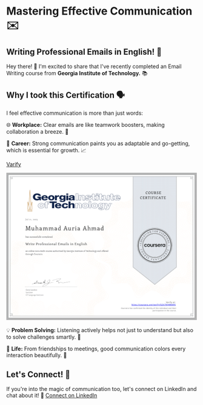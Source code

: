 # Mastering Effective Communication ✉️

## Writing Professional Emails in English! 🚀

Hey there! 👋 I'm excited to share that I've recently completed an Email Writing course from **Georgia Institute of Technology.** 📚

## Why I took this Certification 🗣️
I feel effective communication is more than just words:

🌐 **Workplace:** Clear emails are like teamwork boosters, making collaboration a breeze. 🤝

🌱 **Career:** Strong communication paints you as adaptable and go-getting, which is essential for growth. 📈

[Varify](https://coursera.org/share/a1ddee228ec0d848321980454d804ddb)

![Certificate](Email_Writing.png)

💡 **Problem Solving:** Listening actively helps not just to understand but also to solve challenges smartly. 🧠

🌈 **Life:** From friendships to meetings, good communication colors every interaction beautifully. 🤗

## Let's Connect! 🤝
If you're into the magic of communication too, let's connect on LinkedIn and chat about it! 👥
[Connect on LinkedIn](https://www.linkedin.com/in/muhammad-auria-ahmad/)
